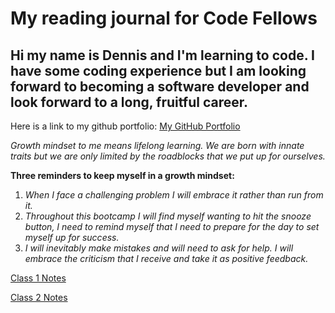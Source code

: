 # My reading journal for Code Fellows

## **Hi my name is Dennis and I'm learning to code.  I have some coding experience but I am looking forward to becoming a software developer and look forward to a long, fruitful career.**

Here is a link to my github portfolio: [My GitHub Portfolio](https://denster32.github.io/reading-notes/)

_Growth mindset to me means lifelong learning. We are born with innate traits but we are only limited by the roadblocks that we put up for ourselves._ 

**Three reminders to keep myself in a growth mindset:**

1.  _When I face a challenging problem I will embrace it rather than run from it._
2.  _Throughout this bootcamp I will find myself wanting to hit the snooze button, I need to remind myself that I need to prepare for the day to set myself up for success._
3.  _I will inevitably make mistakes and will need to ask for help.  I will embrace the criticism that I receive and take it as positive feedback._ 


[Class 1 Notes](class1.md)

[Class 2 Notes](class2.md)
